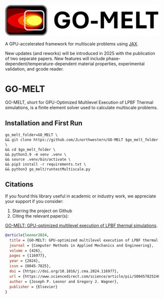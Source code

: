 <p align="middle">
  <img src="docs/materials/GO_MELT_LOGO.png" width="600" />
</p>

A GPU-accelerated framework for multiscale problems using [JAX](https://github.com/google/jax). 

New updates (and reworks) will be introduced in 2025 with the publication of two separate papers. New features will include phase-dependent/temperature-dependent material properties, experimental validation, and gcode reader.

# GO-MELT
GO-MELT, short for GPU-Optimized Multilevel Execution of LPBF Thermal simulations, is a finite element solver used to calculate multiscale problems.

## Installation and First Run
```linux
go_melt_folder=GO_MELT \
&& git clone https://github.com/JLnorthwestern/GO-MELT $go_melt_folder \
&& cd $go_melt_folder \
&& python3.9 -m venv .venv \
&& source .venv/bin/activate \
&& pip3 install -r requirements.txt \
&& python3 go_melt/runtestMultiscale.py
```

## Citations

If you found this library useful in academic or industry work, we appreciate your support if you consider:
1) Starring the project on Github
2) Citing the relevant paper(s):

[GO-MELT: GPU-optimized multilevel execution of LPBF thermal simulations](https://doi.org/10.1016/j.cma.2024.116977).
```bibtex
@article{leonor2024,
  title = {GO-MELT: GPU-optimized multilevel execution of LPBF thermal simulations},
  journal = {Computer Methods in Applied Mechanics and Engineering},
  volume = {426},
  pages = {116977},
  year = {2024},
  issn = {0045-7825},
  doi = {https://doi.org/10.1016/j.cma.2024.116977},
  url = {https://www.sciencedirect.com/science/article/pii/S0045782524002330},
  author = {Joseph P. Leonor and Gregory J. Wagner},
  publisher = {Elsevier}
}
```

